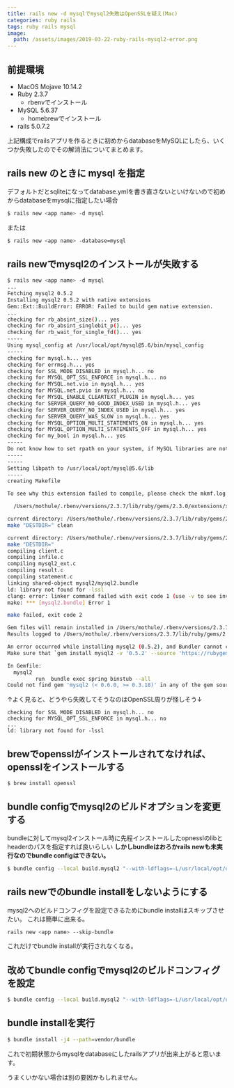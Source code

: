 ```yaml
---
title: rails new -d mysqlでmysql2失敗はOpenSSLを疑え(Mac)
categories: ruby rails
tags: ruby rails mysql
image:
  path: /assets/images/2019-03-22-ruby-rails-mysql2-error.png
---
```

## 前提環境

- MacOS Mojave 10.14.2
- Ruby 2.3.7
  - rbenvでインストール
- MySQL 5.6.37
  - homebrewでインストール
- rails 5.0.7.2



上記構成でrailsアプリを作るときに初めからdatabaseをMySQLにしたら、いくつか失敗したのでその解消法についてまとめます。

## rails new のときに mysql を指定
デフォルトだとsqliteになってdatabase.ymlを書き直さないといけないので初めからdatabaseをmysqlに指定したい場合

```sh
$ rails new <app name> -d mysql
```
または
```sh
$ rails new <app name> -database=mysql
```


## rails newでmysql2のインストールが失敗する

```sh
$ rails new <app name> -d mysql
...
Fetching mysql2 0.5.2
Installing mysql2 0.5.2 with native extensions
Gem::Ext::BuildError: ERROR: Failed to build gem native extension.
...
checking for rb_absint_size()... yes
checking for rb_absint_singlebit_p()... yes
checking for rb_wait_for_single_fd()... yes
-----
Using mysql_config at /usr/local/opt/mysql@5.6/bin/mysql_config
-----
checking for mysql.h... yes
checking for errmsg.h... yes
checking for SSL_MODE_DISABLED in mysql.h... no
checking for MYSQL_OPT_SSL_ENFORCE in mysql.h... no
checking for MYSQL.net.vio in mysql.h... yes
checking for MYSQL.net.pvio in mysql.h... no
checking for MYSQL_ENABLE_CLEARTEXT_PLUGIN in mysql.h... yes
checking for SERVER_QUERY_NO_GOOD_INDEX_USED in mysql.h... yes
checking for SERVER_QUERY_NO_INDEX_USED in mysql.h... yes
checking for SERVER_QUERY_WAS_SLOW in mysql.h... yes
checking for MYSQL_OPTION_MULTI_STATEMENTS_ON in mysql.h... yes
checking for MYSQL_OPTION_MULTI_STATEMENTS_OFF in mysql.h... yes
checking for my_bool in mysql.h... yes
-----
Do not know how to set rpath on your system, if MySQL libraries are not in path mysql2 may not load
-----
-----
Setting libpath to /usr/local/opt/mysql@5.6/lib
-----
creating Makefile

To see why this extension failed to compile, please check the mkmf.log which can be found here:

  /Users/mothule/.rbenv/versions/2.3.7/lib/ruby/gems/2.3.0/extensions/x86_64-darwin-18/2.3.0-static/mysql2-0.5.2/mkmf.log

current directory: /Users/mothule/.rbenv/versions/2.3.7/lib/ruby/gems/2.3.0/gems/mysql2-0.5.2/ext/mysql2
make "DESTDIR=" clean

current directory: /Users/mothule/.rbenv/versions/2.3.7/lib/ruby/gems/2.3.0/gems/mysql2-0.5.2/ext/mysql2
make "DESTDIR="
compiling client.c
compiling infile.c
compiling mysql2_ext.c
compiling result.c
compiling statement.c
linking shared-object mysql2/mysql2.bundle
ld: library not found for -lssl
clang: error: linker command failed with exit code 1 (use -v to see invocation)
make: *** [mysql2.bundle] Error 1

make failed, exit code 2

Gem files will remain installed in /Users/mothule/.rbenv/versions/2.3.7/lib/ruby/gems/2.3.0/gems/mysql2-0.5.2 for inspection.
Results logged to /Users/mothule/.rbenv/versions/2.3.7/lib/ruby/gems/2.3.0/extensions/x86_64-darwin-18/2.3.0-static/mysql2-0.5.2/gem_make.out

An error occurred while installing mysql2 (0.5.2), and Bundler cannot continue.
Make sure that `gem install mysql2 -v '0.5.2' --source 'https://rubygems.org/'` succeeds before bundling.

In Gemfile:
  mysql2
         run  bundle exec spring binstub --all
Could not find gem 'mysql2 (< 0.6.0, >= 0.3.18)' in any of the gem sources listed in your Gemfile.
```

↑よく見ると、どうやら失敗してそうなのはOpenSSL周りが怪しそう↓
```
checking for SSL_MODE_DISABLED in mysql.h... no
checking for MYSQL_OPT_SSL_ENFORCE in mysql.h... no
...
ld: library not found for -lssl
```

## brewでopensslがインストールされてなければ、opensslをインストールする
```sh
$ brew install openssl
```

## bundle configでmysql2のビルドオプションを変更する
bundleに対してmysql2インストール時に先程インストールしたopnesslのlibとheaderのパスを指定すれば良いらしい
**しかしbundleはおろかrails newも未実行なのでbundle configはできない。**
```sh
$ bundle config --local build.mysql2 "--with-ldflags=-L/usr/local/opt/openssl/lib --with-cppflags=-I/usr/local/opt/openssl/include"
```


## rails newでのbundle installをしないようにする
mysql2へのビルドコンフィグを設定できるためにbundle installはスキップさせたい。
これは簡単に出来る。

```sh
rails new <app name> --skip-bundle
```
これだけでbundle installが実行されなくなる。

## 改めてbundle configでmysql2のビルドコンフィグを設定

```sh
$ bundle config --local build.mysql2 "--with-ldflags=-L/usr/local/opt/openssl/lib --with-cppflags=-I/usr/local/opt/openssl/include"
```

## bundle installを実行
```sh
$ bundle install -j4 --path=vendor/bundle
```

これで初期状態からmysqlをdatabaseにしたrailsアプリが出来上がると思います。

うまくいかない場合は別の要因かもしれません。
